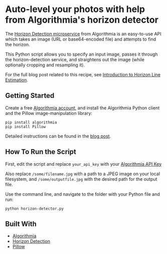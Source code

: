 # Auto-level your photos with help from Algorithmia's horizon detector

The [Horizon Detection microservice](https://algorithmia.com/algorithms/ukyvision/deephorizon) from Algorithmia is an easy-to-use API which takes an image (URL or base64-encoded file) and attempts to find the horizon.

This Python script allows you to specify an input image, passes it through the horizon-detection service, and straightens out the image (while optionally cropping and resampling it).

For the full blog post related to this recipe, see [Introduction to Horizon Line Estimation](http://blog.algorithmia.com/introduction-to-horizon-line-estimation/).

## Getting Started

Create a free [Algorithmia account](https://algorithmia.com/signup), and install the Algorithmia Python client and the Pillow image-manipulation library:

```
pip install algorithmia
pip install Pillow
```

Detailed instructions can be found in the [blog post](http://blog.algorithmia.com/).

## How To Run the Script

First, edit the script and replace `your_api_key` with your [Algorithmia API Key](http://developers.algorithmia.com/basics/customizing-api-keys/)

Also replace `/some/filename.jpg` with a path to a JPEG image on your local filesystem, and `/some/outputfile.jpg` with the desired path for the output file.

Use the command line, and navigate to the folder with your Python file and run:

```
python horizon-detector.py
```

## Built With

* [Algorithmia](https://algorithmia.com)
* [Horizon Detection](https://algorithmia.com/algorithms/ukyvision/deephorizon)
* [Pillow](http://python-pillow.org/)

